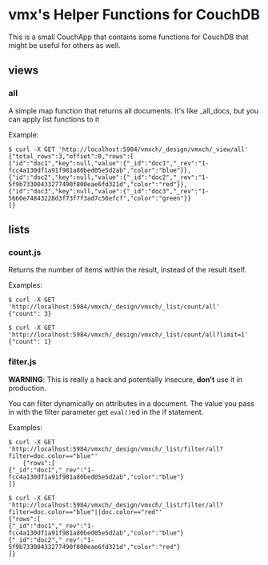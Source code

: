 vmx's Helper Functions for CouchDB
==================================

This is a small CouchApp that contains some functions for CouchDB that might
be useful for others as well.


views
-----

### all ###

A simple map function that returns all documents. It's like _all_docs, but
you can apply list functions to it

Example:

    $ curl -X GET 'http://localhost:5984/vmxch/_design/vmxch/_view/all'
    {"total_rows":3,"offset":0,"rows":[
    {"id":"doc1","key":null,"value":{"_id":"doc1","_rev":"1-fcc4a130df1a91f981a80bed05e5d2ab","color":"blue"}},
    {"id":"doc2","key":null,"value":{"_id":"doc2","_rev":"1-5f9b73300433277490f800eae6fd321d","color":"red"}},
    {"id":"doc3","key":null,"value":{"_id":"doc3","_rev":"1-5660e74843228d3f73f7f3ad7c56efcf","color":"green"}}
    ]}


lists
-----

### count.js ###

Returns the number of items within the result, instead of the result itself.

Examples:

    $ curl -X GET 'http://localhost:5984/vmxch/_design/vmxch/_list/count/all'
    {"count": 3}

    $ curl -X GET 'http://localhost:5984/vmxch/_design/vmxch/_list/count/all?limit=1'
    {"count": 1}

### filter.js ###

**WARNING**: This is really a hack and potentially insecure, **don't** use it in
production.

You can filter dynamically on attributes in a document. The value you pass in
with the filter parameter get `eval()`ed in the if statement.

Examples:

    $ curl -X GET 'http://localhost:5984/vmxch/_design/vmxch/_list/filter/all?filter=doc.color=="blue"'
        {"rows":[
    {"_id":"doc1","_rev":"1-fcc4a130df1a91f981a80bed05e5d2ab","color":"blue"}
    ]}

    $ curl -X GET 'http://localhost:5984/vmxch/_design/vmxch/_list/filter/all?filter=doc.color=="blue"||doc.color=="red"'
    {"rows":[
    {"_id":"doc1","_rev":"1-fcc4a130df1a91f981a80bed05e5d2ab","color":"blue"}
    {"_id":"doc2","_rev":"1-5f9b73300433277490f800eae6fd321d","color":"red"}
    ]}
